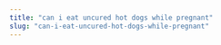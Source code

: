 ```yaml
---
title: "can i eat uncured hot dogs while pregnant"
slug: "can-i-eat-uncured-hot-dogs-while-pregnant"
---
```


